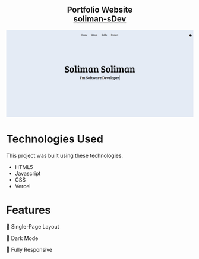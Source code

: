 <h2 align="center">
   Portfolio Website<br/>
   <a href="https://soliman.vercel.app/" target="_blank">soliman-sDev</a>
 </h2>
 <div align="center">
   <img alt="Demo" src="./Images/Demo-Img.png" />
   </div>

# Technologies Used

This project was built using these technologies.
    
<ul>
   <li>HTML5</li>
   <li>Javascript</li>
   <li>CSS</li>
   <li>Vercel</li>
</ul>

# Features

📖 Single-Page Layout

🌙 Dark Mode

📱 Fully Responsive
